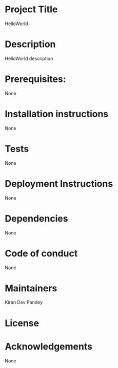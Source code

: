 # Project Title 
HelloWorld
# Description 
HelloWorld description 
# Prerequisites: 
None
# Installation instructions 
None
# Tests
None
# Deployment Instructions
None
# Dependencies
None
# Code of conduct
None
# Maintainers
Kiran Dev Pandey
# License

# Acknowledgements
None
